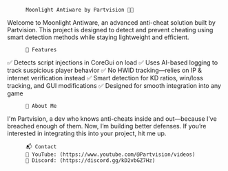           Moonlight Antiware by Partvision 🌙🔧
Welcome to Moonlight Antiware, an advanced anti-cheat solution built by Partvision. This project is designed to detect and prevent cheating using smart detection methods while staying lightweight and efficient.

          🚀 Features
✅ Detects script injections in CoreGui on load
✅ Uses AI-based logging to track suspicious player behavior
✅ No HWID tracking—relies on IP & internet verification instead
✅ Smart detection for KD ratios, win/loss tracking, and GUI modifications
✅ Designed for smooth integration into any game

          👾 About Me
I'm Partvision, a dev who knows anti-cheats inside and out—because I’ve breached enough of them. Now, I’m building better defenses. If you’re interested in integrating this into your project, hit me up.

          📬 Contact
          🔗 YouTube: (https://www.youtube.com/@Partvision/videos)
          🔗 Discord: (https://discord.gg/kD2vbGZ7Hz)

